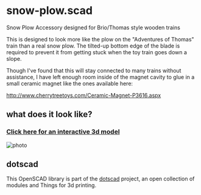 # snow-plow.scad

Snow Plow Accessory designed for Brio/Thomas style wooden trains

This is designed to look more like the plow on the "Adventures of Thomas" train than a
real snow plow.  The tilted-up bottom edge of the blade is required to prevent it from
getting stuck when the toy train goes down a slope.

Though I've found that this will stay connected to many trains without assistance, I
have left enough room inside of the magnet cavity to glue in a small ceramic magnet
like the ones available here:

  http://www.cherrytreetoys.com/Ceramic-Magnet-P3616.aspx

## what does it look like?

### [Click here for an interactive 3d model](https://github.com/dotscad/trains/blob/master/accessories-wooden/snow-plow/snow-plow.stl)

![photo](https://raw.github.com/dotscad/trains/master/accessories-wooden/snow-plow/photo.jpg)

## dotscad

This OpenSCAD library is part of the [dotscad](https://github.com/dotscad/dotscad)
project, an open collection of modules and Things for 3d printing.
